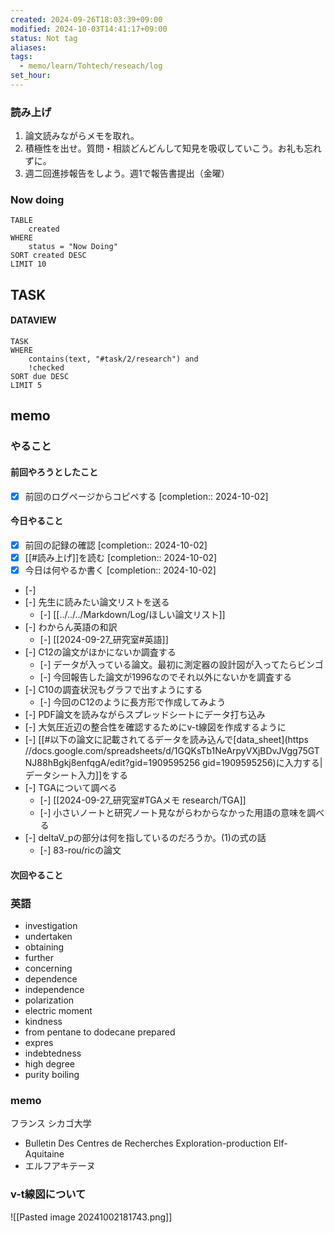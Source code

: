 ```yaml
---
created: 2024-09-26T18:03:39+09:00
modified: 2024-10-03T14:41:17+09:00
status: Not tag
aliases: 
tags:
  - memo/learn/Tohtech/reseach/log
set_hour: 
---
```

### 読み上げ
1. 論文読みながらメモを取れ。
2. 積極性を出せ。質問・相談どんどんして知見を吸収していこう。お礼も忘れずに。
3. 週二回進捗報告をしよう。週1で報告書提出（金曜）
### Now doing
```dataview
TABLE
	created
WHERE
	status = "Now Doing"
SORT created DESC
LIMIT 10
```
## TASK
#### DATAVIEW
```dataview
TASK
WHERE 
	contains(text, "#task/2/research") and
	!checked
SORT due DESC
LIMIT 5
```

## memo
### やること
#### 前回やろうとしたこと
- [x] 前回のログページからコピペする  [completion:: 2024-10-02]
#### 今日やること
- [x] 前回の記録の確認  [completion:: 2024-10-02]
- [x] [[#読み上げ]]を読む  [completion:: 2024-10-02]
- [x] 今日は何やるか書く  [completion:: 2024-10-02]
- [-] 
- [-] 先生に読みたい論文リストを送る
	- [-] [[../../../Markdown/Log/ほしい論文リスト]]
- [-] わからん英語の和訳
	- [-] [[2024-09-27_研究室#英語]]
- [-] C12の論文がほかにないか調査する
	- [-] データが入っている論文。最初に測定器の設計図が入ってたらビンゴ
	- [-] 今回報告した論文が1996なのでそれ以外にないかを調査する
- [-] C10の調査状況もグラフで出すようにする
	- [-] 今回のC12のように長方形で作成してみよう
- [-] PDF論文を読みながらスプレッドシートにデータ打ち込み
- [-] 大気圧近辺の整合性を確認するためにv-t線図を作成するように
- [-] [[#以下の論文に記載されてるデータを読み込んで[data_sheet](https //docs.google.com/spreadsheets/d/1GQKsTb1NeArpyVXjBDvJVgg75GTNJ88hBgkj8enfqgA/edit?gid=1909595256 gid=1909595256)に入力する|データシート入力]]をする
- [-] TGAについて調べる
	- [-] [[2024-09-27_研究室#TGAメモ research/TGA]]
	- [-] 小さいノートと研究ノート見ながらわからなかった用語の意味を調べる
- [-] deltaV_pの部分は何を指しているのだろうか。(1)の式の話 
	- [-] 83-rou/ricの論文
#### 次回やること
### 英語
- investigation
- undertaken
- obtaining
- further
- concerning
- dependence
- independence
- polarization
- electric moment
- kindness
- from pentane to dodecane prepared 
- expres
- indebtedness
- high degree
- purity boiling


### memo
フランス
シカゴ大学
- Bulletin Des Centres de Recherches Exploration-production Elf-Aquitaine
- エルフアキテーヌ
### v-t線図について

![[Pasted image 20241002181743.png]]
